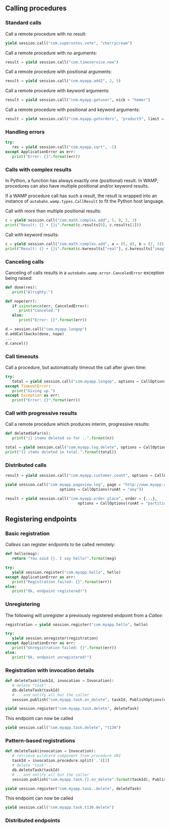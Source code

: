 ## Calling procedures

### Standard calls

Call a remote procedure with no result:

```python
yield session.call("com.supervotes.vote", "cherrycream")
```

Call a remote procedure with no arguments:

```python
result = yield session.call("com.timeservice.now")
```

Call a remote procedure with positional arguments:

```python
result = yield session.call("com.myapp.add2", 2, 5)
```

Call a remote procedure with keyword arguments:

```python
result = yield session.call("com.myapp.getuser", nick = "homer")
```

Call a remote procedure with positional and keyword arguments:

```python
result = yield session.call("com.myapp.getorders", "product5", limit = 10)
```

### Handling errors

```python
try:
   res = yield session.call("com.myapp.sqrt", -1)
except ApplicationError as err:
   print("Error: {}".format(err))
```

### Calls with complex results

In Python, a function has always exactly one (positional) result. In WAMP, procedures can also have multiple positional and/or keyword results.

If a WAMP procedure call has such a result, the result is wrapped into an instance of `autobahn.wamp.types.CallResult` to fit the Python host language.

Call with more than multiple positional results:

```python
c = yield session.call("com.math.complex.add", 5, 8, 2, 3)
print("Result: {} + {}i".format(c.results[0], c.results[1]))
```

Call with keyword results:

```python
c = yield session.call("com.math.complex.add", a = (5, 8), b = (2, 3))
print("Result: {} + {}i".format(c.kwresults["real"], c.kwresults["imag"])
```

### Canceling calls

Canceling of calls results in a `autobahn.wamp.error.CanceledError` exception being raised:

```python
def done(res):
   print("Alrighty.")

def nope(err):
   if isinstance(err, CanceledError):
      print("Canceled.")
   else:
      print("Error: {}".format(err))

d = session.call("com.myapp.longop")
d.addCallbacks(done, nope)
...
d.cancel()
```

### Call timeouts

Call a procedure, but automatically timeout the call after given time:

```python
try:
   total = yield session.call("com.myapp.longop", options = CallOptions(timeout = 10))
except TimeoutError:
   print("Giving up.")
except Exception as err:
   print("Error: {}".format(err))
```

### Call with progressive results

Call a remote procedure which produces interim, progressive results:

```python
def deletedSoFar(n):
   print("{} items deleted so far ..".format(n))

total = yield session.call("com.myapp.log.delete", options = CallOptions(onProgress = deletedSoFar))
print("{} items deleted in total.".format(total))
```

### Distributed calls

```python
result = yield session.call("com.myapp.customer.count", options = CallOptions(runAt = "all"))
```

```python
yield session.call("com.myapp.pageview.log", page = "http://www.myapp.com/page1.html",
						options = CallOptions(runAt = "any"))
```

```python
result = yield session.call("com.myapp.order.place", order = {...},
								options = CallOptions(runAt = "partition", pkey = 2391))
```


## Registering endpoints

### Basic registration

*Callees* can register endpoints to be called remotely:

```python
def hello(msg):
   return "You said {}. I say hello!".format(msg)

try:
   yield session.register("com.myapp.hello", hello)
except ApplicationError as err:
   print("Registration failed: {}".format(err))
else:
   print("Ok, endpoint registered!")
```

### Unregistering

The following will unregister a previously registered endpoint from a *Callee*:

```python
registration = yield session.register("com.myapp.hello", hello)

try:
   yield session.unregister(registration)
except ApplicationError as err:
   print("Unregistration failed: {}".format(err))
else:
   print("Ok, endpoint unregistered!")
```

### Registration with invocation details

```python
def deleteTask(taskId, invocation = Invocation):
   # delete "task" ..
   db.deleteTask(taskId)
   # .. and notify all but the caller
   session.publish("com.myapp.task.on_delete", taskId, PublishOptions(exclude = [invocation.caller])

yield session.register("com.myapp.task.delete", deleteTask)
```

This endpoint can now be called

```python
yield session.call("com.myapp.task.delete", "t130")
```

### Pattern-based registrations

```python
def deleteTask(invocation = Invocation):
   # retrieve wildcard component from procedure URI
   taskId = invocation.procedure.split('.')[3]
   # delete "task" ..
   db.deleteTask(taskId)
   # .. and notify all but the caller
   session.publish("com.myapp.task.{}.on_delete".format(taskId), PublishOptions(exclude = [invocation.caller])

yield session.register("com.myapp.task..delete", deleteTask)
```

This endpoint can now be called

```python
yield session.call("com.myapp.task.t130.delete")
```

### Distributed endpoints
